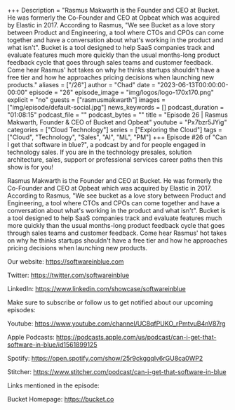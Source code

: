 +++
Description = "Rasmus Makwarth is the Founder and CEO at Bucket. He was formerly the Co-Founder and CEO at Opbeat which was acquired by Elastic in 2017. According to Rasmus, \"We see Bucket as a love story between Product and Engineering, a tool where CTOs and CPOs can come together and have a conversation about what's working in the product and what isn't\". Bucket is a tool designed to help SaaS companies track and evaluate features much more quickly than the usual months-long product feedback cycle that goes through sales teams and customer feedback. Come hear Rasmus' hot takes on why he thinks startups shouldn't have a free tier and how he approaches pricing decisions when launching new products."
aliases = ["/26"]
author = "Chad"
date = "2023-06-13T00:00:00-00:00"
episode = "26"
episode_image = "img/logos/logo-170x170.png"
explicit = "no"
guests = ["rasmusmakwarth"]
images = ["img/episode/default-social.jpg"]
news_keywords = []
podcast_duration = "01:08:15"
podcast_file = ""
podcast_bytes = ""
title = "Episode 26 | Rasmus Makwarth, Founder & CEO of Bucket and Opbeat"
youtube = "Px7bzr5JYig"
categories = ["Cloud Technology"]
series = ["Exploring the Cloud"]
tags = ["Cloud", "Technology", "Sales", "AI", "ML", "PM"]
+++
Episode #26 of "Can I get that software in blue?", a podcast by and for people engaged in technology sales. If you are in the technology presales, solution architecture, sales, support or professional services career paths then this show is for you!

Rasmus Makwarth is the Founder and CEO at Bucket. He was formerly the Co-Founder and CEO at Opbeat which was acquired by Elastic in 2017. According to Rasmus, "We see bucket as a love story between Product and Engineering, a tool where CTOs and CPOs can come together and have a conversation about what's working in the product and what isn't". Bucket is a tool designed to help SaaS companies track and evaluate features much more quickly than the usual months-long product feedback cycle that goes through sales teams and customer feedback. Come hear Rasmus' hot takes on why he thinks startups shouldn't have a free tier and how he approaches pricing decisions when launching new products.

Our website: https://softwareinblue.com

Twitter: https://twitter.com/softwareinblue

LinkedIn: https://www.linkedin.com/showcase/softwareinblue

Make sure to subscribe or follow us to get notified about our upcoming episodes:

Youtube: https://www.youtube.com/channel/UC8qfPUKO_rPmtvuB4nV87rg

Apple Podcasts: https://podcasts.apple.com/us/podcast/can-i-get-that-software-in-blue/id1561899125

Spotify: https://open.spotify.com/show/25r9ckggqIv6rGU8ca0WP2

Stitcher: https://www.stitcher.com/podcast/can-i-get-that-software-in-blue

Links mentioned in the episode:

Bucket Homepage: https://bucket.co
